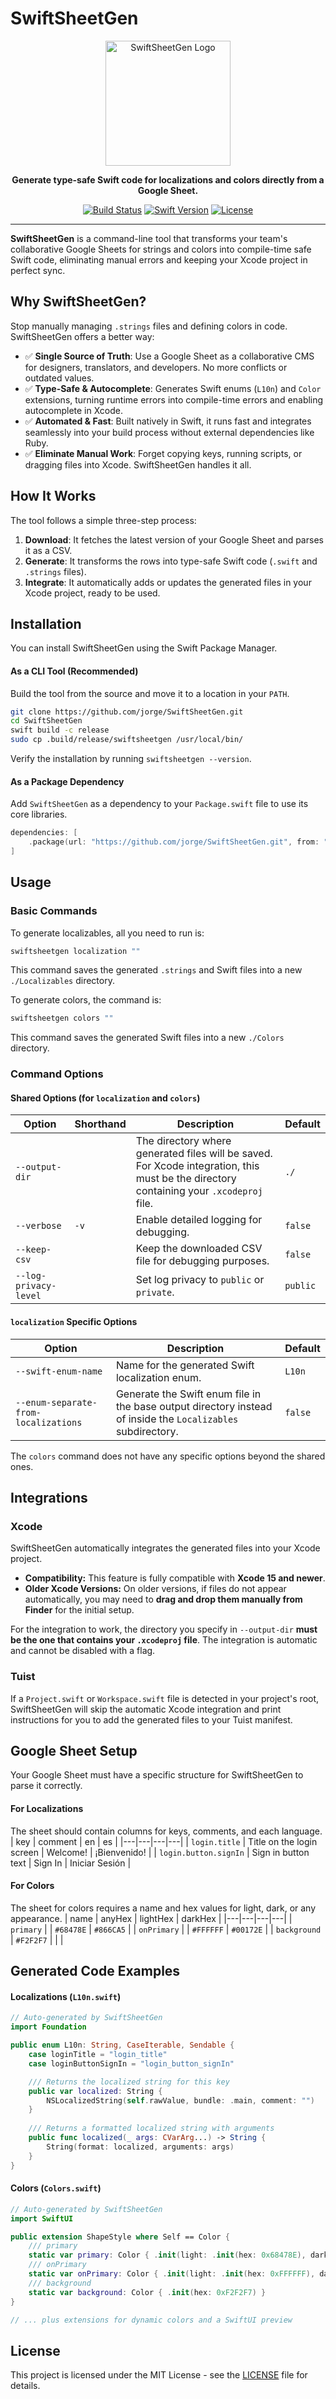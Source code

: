 # SwiftSheetGen

<p align="center">
  <img src="" alt="SwiftSheetGen Logo" width="200"/>
</p>

<p align="center">
  <strong>Generate type-safe Swift code for localizations and colors directly from a Google Sheet.</strong>
</p>

<p align="center">
  <a href="https://github.com/jorge/SwiftSheetGen/actions"><img src="https://img.shields.io/github/actions/workflow/status/jorge/SwiftSheetGen/swift.yml?branch=main&style=for-the-badge" alt="Build Status"></a>
  <a href="https://swift.org"><img src="https://img.shields.io/badge/Swift-6.0+-orange?style=for-the-badge" alt="Swift Version"></a>
  <a href="/LICENSE"><img src="https://img.shields.io/github/license/jorge/SwiftSheetGen?style=for-the-badge" alt="License"></a>
</p>

---

**SwiftSheetGen** is a command-line tool that transforms your team's collaborative Google Sheets for strings and colors into compile-time safe Swift code, eliminating manual errors and keeping your Xcode project in perfect sync.

## Why SwiftSheetGen?

Stop manually managing `.strings` files and defining colors in code. SwiftSheetGen offers a better way:

-   ✅ **Single Source of Truth**: Use a Google Sheet as a collaborative CMS for designers, translators, and developers. No more conflicts or outdated values.
-   ✅ **Type-Safe & Autocomplete**: Generates Swift enums (`L10n`) and `Color` extensions, turning runtime errors into compile-time errors and enabling autocomplete in Xcode.
-   ✅ **Automated & Fast**: Built natively in Swift, it runs fast and integrates seamlessly into your build process without external dependencies like Ruby.
-   ✅ **Eliminate Manual Work**: Forget copying keys, running scripts, or dragging files into Xcode. SwiftSheetGen handles it all.

## How It Works

The tool follows a simple three-step process:
1.  **Download**: It fetches the latest version of your Google Sheet and parses it as a CSV.
2.  **Generate**: It transforms the rows into type-safe Swift code (`.swift` and `.strings` files).
3.  **Integrate**: It automatically adds or updates the generated files in your Xcode project, ready to be used.

## Installation

You can install SwiftSheetGen using the Swift Package Manager.

#### As a CLI Tool (Recommended)

Build the tool from the source and move it to a location in your `PATH`.
```bash
git clone https://github.com/jorge/SwiftSheetGen.git
cd SwiftSheetGen
swift build -c release
sudo cp .build/release/swiftsheetgen /usr/local/bin/
```
Verify the installation by running `swiftsheetgen --version`.

#### As a Package Dependency

Add `SwiftSheetGen` as a dependency to your `Package.swift` file to use its core libraries.
```swift
dependencies: [
    .package(url: "https://github.com/jorge/SwiftSheetGen.git", from: "1.0.0")
]
```

## Usage

### Basic Commands

To generate localizables, all you need to run is:
```bash
swiftsheetgen localization ""
```
This command saves the generated `.strings` and Swift files into a new `./Localizables` directory.

To generate colors, the command is:
```bash
swiftsheetgen colors ""
```
This command saves the generated Swift files into a new `./Colors` directory.

### Command Options

#### Shared Options (for `localization` and `colors`)

| Option | Shorthand | Description | Default |
|---|---|---|---|
| `--output-dir` | | The directory where generated files will be saved. For Xcode integration, this must be the directory containing your `.xcodeproj` file. | `./` |
| `--verbose` | `-v` | Enable detailed logging for debugging. | `false` |
| `--keep-csv` | | Keep the downloaded CSV file for debugging purposes. | `false` |
| `--log-privacy-level` | | Set log privacy to `public` or `private`. | `public` |

#### `localization` Specific Options

| Option | Description | Default |
|---|---|---|
| `--swift-enum-name` | Name for the generated Swift localization enum. | `L10n` |
| `--enum-separate-from-localizations` | Generate the Swift enum file in the base output directory instead of inside the `Localizables` subdirectory. | `false` |

The `colors` command does not have any specific options beyond the shared ones.

## Integrations

### Xcode
SwiftSheetGen automatically integrates the generated files into your Xcode project.

- **Compatibility:** This feature is fully compatible with **Xcode 15 and newer**.
- **Older Xcode Versions:** On older versions, if files do not appear automatically, you may need to **drag and drop them manually from Finder** for the initial setup.

For the integration to work, the directory you specify in `--output-dir` **must be the one that contains your `.xcodeproj` file**. The integration is automatic and cannot be disabled with a flag.

### Tuist
If a `Project.swift` or `Workspace.swift` file is detected in your project's root, SwiftSheetGen will skip the automatic Xcode integration and print instructions for you to add the generated files to your Tuist manifest.

## Google Sheet Setup

Your Google Sheet must have a specific structure for SwiftSheetGen to parse it correctly.

#### For Localizations
The sheet should contain columns for keys, comments, and each language.
| key | comment | en | es |
|---|---|---|---|
| `login.title` | Title on the login screen | Welcome! | ¡Bienvenido! |
| `login.button.signIn` | Sign in button text | Sign In | Iniciar Sesión |

#### For Colors
The sheet for colors requires a name and hex values for light, dark, or any appearance.
| name | anyHex | lightHex | darkHex |
|---|---|---|---|
| `primary` | | `#68478E` | `#866CA5` |
| `onPrimary` | | `#FFFFFF` | `#00172E` |
| `background` | `#F2F2F7` | | |

## Generated Code Examples

#### Localizations (`L10n.swift`)
```swift
// Auto-generated by SwiftSheetGen
import Foundation

public enum L10n: String, CaseIterable, Sendable {
    case loginTitle = "login_title"
    case loginButtonSignIn = "login_button_signIn"

    /// Returns the localized string for this key
    public var localized: String {
        NSLocalizedString(self.rawValue, bundle: .main, comment: "")
    }
    
    /// Returns a formatted localized string with arguments
    public func localized(_ args: CVarArg...) -> String {
        String(format: localized, arguments: args)
    }
}
```

#### Colors (`Colors.swift`)
```swift
// Auto-generated by SwiftSheetGen
import SwiftUI

public extension ShapeStyle where Self == Color {
    /// primary
    static var primary: Color { .init(light: .init(hex: 0x68478E), dark: .init(hex: 0x866CA5)) }
    /// onPrimary
    static var onPrimary: Color { .init(light: .init(hex: 0xFFFFFF), dark: .init(hex: 0x00172E)) }
    /// background
    static var background: Color { .init(hex: 0xF2F2F7) }
}

// ... plus extensions for dynamic colors and a SwiftUI preview
```

## License

This project is licensed under the MIT License - see the [LICENSE](LICENSE) file for details.

